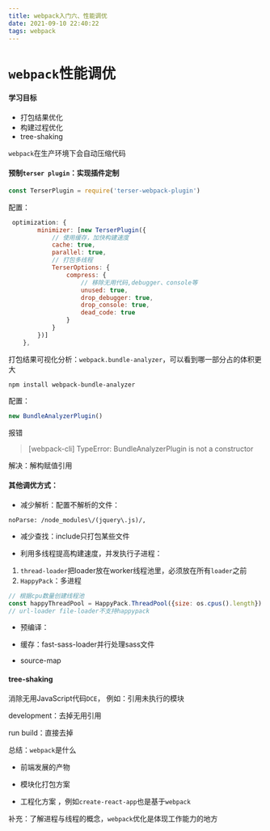 ```yaml
---
title: webpack入门六、性能调优
date: 2021-09-10 22:40:22
tags: webpack
---
```


# `webpack`性能调优

#### 学习目标

- 打包结果优化
- 构建过程优化
- tree-shaking

`webpack`在生产环境下会自动压缩代码

#### 预制`terser plugin`：实现插件定制

```javascript
const TerserPlugin = require('terser-webpack-plugin')
```

配置：

```javascript
 optimization: {
        minimizer: [new TerserPlugin({
            // 使用缓存，加快构建速度
            cache: true,
            parallel: true,
            // 打包多线程
            TerserOptions: {
                compress: {
                    // 移除无用代码,debugger、console等
                    unused: true,
                    drop_debugger: true,
                    drop_console: true,
                    dead_code: true
                }
            }
        })]
    },
```

打包结果可视化分析：`webpack.bundle-analyzer`，可以看到哪一部分占的体积更大

```
npm install webpack-bundle-analyzer
```

配置：

```javascript
new BundleAnalyzerPlugin()
```

报错

> [webpack-cli] TypeError: BundleAnalyzerPlugin is not a constructor

解决：解构赋值引用

#### 其他调优方式：

- 减少解析：配置不解析的文件：


```
noParse: /node_modules\/(jquery\.js)/,
```

- 减少查找：include只打包某些文件


- 利用多线程提高构建速度，并发执行子进程：

1. `thread-loader`把loader放在worker线程池里，必须放在所有`loader`之前
2. `HappyPack`：多进程

```javascript
// 根据cpu数量创建线程池
const happyThreadPool = HappyPack.ThreadPool({size: os.cpus().length})
// url-loader file-loader不支持happypack
```

- 预编译：

- 缓存：fast-sass-loader并行处理sass文件


- source-map


#### tree-shaking

消除无用JavaScript代码`DCE`， 例如：引用未执行的模块

development：去掉无用引用

run build：直接去掉

总结：`webpack`是什么

- 前端发展的产物

- 模块化打包方案

- 工程化方案 ，例如`create-react-app`也是基于`webpack`

补充：了解进程与线程的概念，`webpack`优化是体现工作能力的地方
